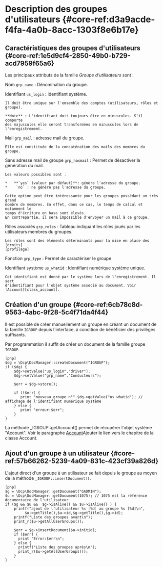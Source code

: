 # Description des groupes d'utilisateurs {#core-ref:d3a9acde-f4fa-4a0b-8acc-1303f8e6b17e}

## Caractéristiques des groupes d'utilisateurs {#core-ref:1e5d9cf4-2850-49b0-b729-acd7959f65a6}

Les principaux attributs de la famille _Groupe d'utilisateurs_ sont :

Nom `grp_name`
:   Dénomination du groupe.

Identifiant `us_login` 
:   Identifiant système.
    
    Il doit être unique sur l'ensemble des comptes (utilisateurs, rôles et
    groupe).
    
    **Note** : L'identifiant doit toujours être en minuscules. S'il comporte
    des majuscules elle seront transformées en minuscules lors de
    l'enregistrement.

Mail `grp_mail`
:   adresse mail du groupe.
    
    Elle est constituée de la concaténation des mails des membres du groupe.

Sans adresse mail de groupe `grp_hasmail`
:   Permet de désactiver la génération du mail.
    
    Les valeurs possibles sont :
    
    *   **`yes` (valeur par défaut)**: génère l'adresse du groupe.
    *    `no` : ne génère pas l'adresse du groupe.
    
    Cette option peut être intéressante pour les groupes possédant un très grand
    nombre de membres. En effet, dans ce cas, le temps de calcul et notamment le
    temps d'écriture en base sont élevés.  
    En contrepartie, il sera impossible d'envoyer un mail à ce groupe.

Rôles associés `grp_roles` 
:   Tableau indiquant les rôles joués par les utilisateurs membres du groupes.
    
    Les rôles sont des éléments déterminants pour la mise en place des [droits]
    [profilage]

Fonction `grp_type`
:   Permet de caractériser le groupe

Identifiant système `us_whatid`
:   Identifiant numérique système unique.
    
    Cet identifiant est donné par le système lors de l'enregistrement. Il sert
    d'identifiant pour l'objet système associé au document. Voir
    [Account][class_account].

## Création d'un groupe {#core-ref:6cb78c8d-9563-4abc-9f28-5c4f71da4f44}

Il est possible de créer manuellement un groupe en créant un document de la
famille `IGROUP` depuis l'interface, à condition de bénéficier des privilèges
suffisants.

Par programmation il suffit de créer un document de la famille groupe `IGROUP`.

    [php]
    $dg = \Dcp\DocManager::createDocument("IGROUP");
    if ($dg) {
        $dg->setValue("us_login","driver");
        $dg->setValue("grp_name","Conducteurs");
        
        $err = $dg->store();
        
        if (!$err) {
           print "nouveau groupe n°".$dg->getValue("us_whatid"); // affichage de l'identifiant numérique système          
        } else {
           print "erreur:$err";
        }
    }


La méthode _IGROUP::getAccount() permet de récupérer l'objet système "Account".
Voir le paragraphe [Account][class_account]<span class="fixme" data-assignedto="nobody">Ajouter le lien vers le chapitre de la classe Account</span>.

## Ajout d'un groupe à un utilisateur {#core-ref:57b66262-5239-4a09-831c-423cf39a826d}

L'ajout direct d'un groupe à un utilisateur se fait depuis le groupe au moyen de
la méthode `_IGROUP::insertDocument()`.

    [php]
    $g = \Dcp\DocManager::getDocument("GADMIN");
    $u = \Dcp\DocManager::getDocument(1075); // 1075 est la référence documentaire de l'utilisateur
    if ($g && $u &&  $g->isAlive() && $u->isAlive() ) {
        printf("ajout de l'utilisateur %s [%d] au groupe %s [%d]\n",
             $u->getTitle(),$u->id,$g->getTitle(),$g->id);
        printf("Liste des groupes avant\n");
        print_r($u->getAllUserGroups());
      
        $err = $g->insertDocument($u->initid);
        if ($err) {
          print "Error:$err\n";
        } else {
          printf("Liste des groupes après\n");
          print_r($u->getAllUserGroups());
        }
    }

<!-- links -->
[profilage]: #core-ref:ce576351-dbe6-45d1-8097-f9573502b651
[class_account]:    #core-ref:68c93fb2-088c-435a-b4ac-e1b94095d0c9